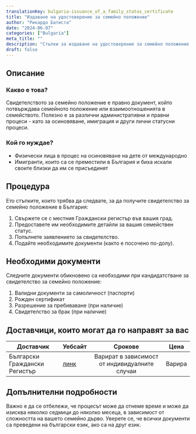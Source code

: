 ```yaml
---
translationKey: bulgaria-issuance_of_a_family_status_certificate
title: "Издаване на удостоверение за семейно положение"
author: "Рикардо Батиста"
date: "2024-06-07"
categories: ["Bulgaria"]
meta_title: ""
description: "Стъпки за издаване на удостоверение за семейно положение за процесите на осиновяване или имиграция в България"
draft: false
---
```


## Описание
### Какво е това?
Свидетелството за семейно положение е правно документ, който потвърждава семейното положение или взаимоотношенията в семейството. Полезно е за различни административни и правни процеси - като за осиновяване, имиграция и други лични статусни процеси.

### Кой го нуждае?
- Физически лица в процес на осиновяване на дете от международно
- Имигранти, които са се преместили в България и биха искали своите близки да им се присъединят

## Процедура
Ето стъпките, които трябва да следвате, за да получите свидетелство за семейно положение в България:

1. Свържете се с местния Граждански регистър във вашия град.
2. Предоставете им необходимите детайли за вашия семействен статус.
3. Попълнете заявлението за свидетелство.
4. Подайте необходимите документи (както е посочено по-долу).

## Необходими документи
Следните документи обикновено са необходими при кандидатстване за свидетелство за семейно положение:

1. Валидни документи за самоличност (паспорти)
2. Рожден сертификат
3. Разрешение за пребиваване (при наличие)
4. Свидетелство за брак (при наличие)

## Доставчици, които могат да го направят за вас

| Доставчик         |     Уебсайт    |     Срокове    |       Цена      |
| --------------- | --------------- |  :-------------: | :-------------: |
| Български Граждански Регистър |  [линк](http://www.grao.bg/en/pages/index/20010800) |      Варират в зависимост от индивидуалните случаи     |        Варира       |

## Допълнителни подробности
Важно е да се отбележи, че процесът може да отнеме време и може да изисква няколко седмици до няколко месеца, в зависимост от сложността на вашето семейно дърво. Уверете се, че всички документи са преведени на български език, ако са на друг език.